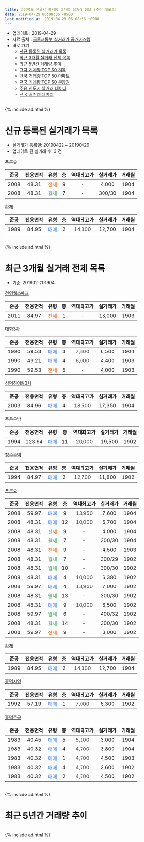 ```yaml
---
title: 경상북도 문경시 흥덕동 아파트 실거래 정보 (주간 레포트)
date: 2019-04-29 06:08:36 +0900
last_modified_at: 2019-04-29 06:08:36 +0900
---
```


* 업데이트 : 2019-04-29
* 자료 출처 : [국토교통부 실거래가 공개시스템](http://rt.molit.go.kr)
* 바로 가기
    * [신규 등록된 실거래가 목록](#신규-등록된-실거래가-목록)
    * [최근 3개월 실거래 전체 목록](#최근-3개월-실거래-전체-목록)
    * [최근 5년간 거래량 추이](#최근-5년간-거래량-추이)
    * [전국 거래량 TOP 50 지역](https://inasie.github.io/apt-trade-info/최근-3개월-전국에서-가장-거래가-많이-발생한-지역)
    * [전국 거래량 TOP 50 아파트](https://inasie.github.io/apt-trade-info/최근-3개월-전국에서-가장-거래가-많이-발생한-아파트)
    * [전국 거래량 TOP 50 분양권](https://inasie.github.io/apt-trade-info/최근-3개월-전국에서-가장-거래가-많이-발생한-분양권)
    * [주요 신도시 실거래 데이터](https://inasie.github.io/apt-trade-info/주요-신도시)
    * [전국 실거래 데이터](https://inasie.github.io/apt-trade-info/전국)
<br>
{% include ad.html %}
<br>

# 신규 등록된 실거래가 목록
* 실거래가 등록일: 20190422 ~ 20190429
* 업데이트 된 실거래 수: 3 건


[푸른숲](https://search.naver.com/search.naver?query=%EA%B2%BD%EC%83%81%EB%B6%81%EB%8F%84+%EB%AC%B8%EA%B2%BD%EC%8B%9C+%ED%9D%A5%EB%8D%95%EB%8F%99+%ED%91%B8%EB%A5%B8%EC%88%B2)

|준공|전용면적|유형|층|역대최고가|실거래가|거래월|
|:---:|:---:|:---:|:---:|:---:|:---:|:---:|
|2008|48.31|<span style="color:#ff5a00">전세</span>|9|<span style="color:#444444">-</span>|4,000|1904|
|2008|48.31|<span style="color:#34a853">월세</span>|7|<span style="color:#444444">-</span>|300/30|1904|

[황제](https://search.naver.com/search.naver?query=%EA%B2%BD%EC%83%81%EB%B6%81%EB%8F%84+%EB%AC%B8%EA%B2%BD%EC%8B%9C+%ED%9D%A5%EB%8D%95%EB%8F%99+%ED%99%A9%EC%A0%9C)

|준공|전용면적|유형|층|역대최고가|실거래가|거래월|
|:---:|:---:|:---:|:---:|:---:|:---:|:---:|
|1989|84.95|<span style="color:#4285f3">매매</span>|2|<span style="color:#444444">14,300</span>|12,700|1904|


<br>
{% include ad.html %}
<br>

# 최근 3개월 실거래 전체 목록
* 기준: 201902-201904


[건영웰스파크](https://search.naver.com/search.naver?query=%EA%B2%BD%EC%83%81%EB%B6%81%EB%8F%84+%EB%AC%B8%EA%B2%BD%EC%8B%9C+%ED%9D%A5%EB%8D%95%EB%8F%99+%EA%B1%B4%EC%98%81%EC%9B%B0%EC%8A%A4%ED%8C%8C%ED%81%AC)

|준공|전용면적|유형|층|역대최고가|실거래가|거래월|
|:---:|:---:|:---:|:---:|:---:|:---:|:---:|
|2011|84.97|<span style="color:#ff5a00">전세</span>|1|<span style="color:#444444">-</span>|13,000|1903|

[대화3차](https://search.naver.com/search.naver?query=%EA%B2%BD%EC%83%81%EB%B6%81%EB%8F%84+%EB%AC%B8%EA%B2%BD%EC%8B%9C+%ED%9D%A5%EB%8D%95%EB%8F%99+%EB%8C%80%ED%99%943%EC%B0%A8)

|준공|전용면적|유형|층|역대최고가|실거래가|거래월|
|:---:|:---:|:---:|:---:|:---:|:---:|:---:|
|1990|59.53|<span style="color:#4285f3">매매</span>|3|<span style="color:#444444">7,800</span>|6,500|1904|
|1990|49.21|<span style="color:#4285f3">매매</span>|4|<span style="color:#444444">6,000</span>|4,400|1903|
|1990|59.53|<span style="color:#ff5a00">전세</span>|5|<span style="color:#444444">-</span>|4,000|1903|

[성덕하이빌3차](https://search.naver.com/search.naver?query=%EA%B2%BD%EC%83%81%EB%B6%81%EB%8F%84+%EB%AC%B8%EA%B2%BD%EC%8B%9C+%ED%9D%A5%EB%8D%95%EB%8F%99+%EC%84%B1%EB%8D%95%ED%95%98%EC%9D%B4%EB%B9%8C3%EC%B0%A8)

|준공|전용면적|유형|층|역대최고가|실거래가|거래월|
|:---:|:---:|:---:|:---:|:---:|:---:|:---:|
|2003|84.96|<span style="color:#4285f3">매매</span>|4|<span style="color:#444444">18,500</span>|17,350|1904|

[주은우방](https://search.naver.com/search.naver?query=%EA%B2%BD%EC%83%81%EB%B6%81%EB%8F%84+%EB%AC%B8%EA%B2%BD%EC%8B%9C+%ED%9D%A5%EB%8D%95%EB%8F%99+%EC%A3%BC%EC%9D%80%EC%9A%B0%EB%B0%A9)

|준공|전용면적|유형|층|역대최고가|실거래가|거래월|
|:---:|:---:|:---:|:---:|:---:|:---:|:---:|
|1994|123.64|<span style="color:#4285f3">매매</span>|11|<span style="color:#444444">20,000</span>|19,500|1902|

[청수주택](https://search.naver.com/search.naver?query=%EA%B2%BD%EC%83%81%EB%B6%81%EB%8F%84+%EB%AC%B8%EA%B2%BD%EC%8B%9C+%ED%9D%A5%EB%8D%95%EB%8F%99+%EC%B2%AD%EC%88%98%EC%A3%BC%ED%83%9D)

|준공|전용면적|유형|층|역대최고가|실거래가|거래월|
|:---:|:---:|:---:|:---:|:---:|:---:|:---:|
|1994|84.97|<span style="color:#4285f3">매매</span>|2|<span style="color:#444444">12,700</span>|11,800|1902|

[푸른숲](https://search.naver.com/search.naver?query=%EA%B2%BD%EC%83%81%EB%B6%81%EB%8F%84+%EB%AC%B8%EA%B2%BD%EC%8B%9C+%ED%9D%A5%EB%8D%95%EB%8F%99+%ED%91%B8%EB%A5%B8%EC%88%B2)

|준공|전용면적|유형|층|역대최고가|실거래가|거래월|
|:---:|:---:|:---:|:---:|:---:|:---:|:---:|
|2008|59.97|<span style="color:#4285f3">매매</span>|9|<span style="color:#444444">13,950</span>|7,600|1904|
|2008|48.31|<span style="color:#4285f3">매매</span>|12|<span style="color:#444444">10,000</span>|6,700|1904|
|2008|48.31|<span style="color:#ff5a00">전세</span>|9|<span style="color:#444444">-</span>|4,000|1904|
|2008|48.31|<span style="color:#34a853">월세</span>|7|<span style="color:#444444">-</span>|300/30|1904|
|2008|48.31|<span style="color:#ff5a00">전세</span>|9|<span style="color:#444444">-</span>|4,500|1903|
|2008|48.31|<span style="color:#34a853">월세</span>|7|<span style="color:#444444">-</span>|300/29|1902|
|2008|48.31|<span style="color:#34a853">월세</span>|10|<span style="color:#444444">-</span>|300/30|1902|
|2008|48.31|<span style="color:#4285f3">매매</span>|4|<span style="color:#444444">10,000</span>|6,380|1902|
|2008|59.97|<span style="color:#4285f3">매매</span>|4|<span style="color:#444444">13,950</span>|7,000|1902|
|2008|48.31|<span style="color:#34a853">월세</span>|13|<span style="color:#444444">-</span>|300/30|1902|
|2008|48.31|<span style="color:#4285f3">매매</span>|9|<span style="color:#444444">10,000</span>|6,500|1902|
|2008|59.97|<span style="color:#34a853">월세</span>|6|<span style="color:#444444">-</span>|400/32|1902|
|2008|48.31|<span style="color:#34a853">월세</span>|14|<span style="color:#444444">-</span>|300/30|1902|
|2008|59.97|<span style="color:#ff5a00">전세</span>|9|<span style="color:#444444">-</span>|3,000|1902|

[황제](https://search.naver.com/search.naver?query=%EA%B2%BD%EC%83%81%EB%B6%81%EB%8F%84+%EB%AC%B8%EA%B2%BD%EC%8B%9C+%ED%9D%A5%EB%8D%95%EB%8F%99+%ED%99%A9%EC%A0%9C)

|준공|전용면적|유형|층|역대최고가|실거래가|거래월|
|:---:|:---:|:---:|:---:|:---:|:---:|:---:|
|1989|84.95|<span style="color:#4285f3">매매</span>|2|<span style="color:#444444">14,300</span>|12,700|1904|

[흥덕시영](https://search.naver.com/search.naver?query=%EA%B2%BD%EC%83%81%EB%B6%81%EB%8F%84+%EB%AC%B8%EA%B2%BD%EC%8B%9C+%ED%9D%A5%EB%8D%95%EB%8F%99+%ED%9D%A5%EB%8D%95%EC%8B%9C%EC%98%81)

|준공|전용면적|유형|층|역대최고가|실거래가|거래월|
|:---:|:---:|:---:|:---:|:---:|:---:|:---:|
|1992|57.19|<span style="color:#4285f3">매매</span>|1|<span style="color:#444444">7,000</span>|5,300|1902|

[흥덕주공](https://search.naver.com/search.naver?query=%EA%B2%BD%EC%83%81%EB%B6%81%EB%8F%84+%EB%AC%B8%EA%B2%BD%EC%8B%9C+%ED%9D%A5%EB%8D%95%EB%8F%99+%ED%9D%A5%EB%8D%95%EC%A3%BC%EA%B3%B5)

|준공|전용면적|유형|층|역대최고가|실거래가|거래월|
|:---:|:---:|:---:|:---:|:---:|:---:|:---:|
|1983|40.45|<span style="color:#4285f3">매매</span>|5|<span style="color:#444444">5,100</span>|3,000|1904|
|1983|40.32|<span style="color:#4285f3">매매</span>|4|<span style="color:#444444">4,700</span>|3,800|1904|
|1983|40.32|<span style="color:#4285f3">매매</span>|1|<span style="color:#444444">4,700</span>|4,500|1903|
|1983|40.32|<span style="color:#4285f3">매매</span>|4|<span style="color:#444444">4,700</span>|3,600|1902|
|1983|40.32|<span style="color:#4285f3">매매</span>|2|<span style="color:#444444">4,700</span>|4,500|1902|


<br>
{% include ad.html %}
<br>

# 최근 5년간 거래량 추이


<div style="width:100%;">
    <canvas id="deal_progress" height="200"></canvas>
</div>

<script>
new Chart(document.getElementById("deal_progress"), {
    type: 'line',
    data: {
        labels: ['201404','201405','201406','201407','201408','201409','201410','201411','201412','201501','201502','201503','201504','201505','201506','201507','201508','201509','201510','201511','201512','201601','201602','201603','201604','201605','201606','201607','201608','201609','201610','201611','201612','201701','201702','201703','201704','201705','201706','201707','201708','201709','201710','201711','201712','201801','201802','201803','201804','201805','201806','201807','201808','201809','201810','201811','201812','201901','201902','201903','201904'],
        datasets: [{
            label: '매매',
            pointRadius: 1,
            data: [5, 8, 6, 2, 8, 7, 10, 11, 8, 9, 10, 21, 10, 14, 6, 8, 6, 7, 14, 8, 12, 12, 15, 18, 15, 11, 18, 7, 19, 14, 16, 9, 18, 13, 10, 16, 7, 15, 13, 8, 7, 5, 11, 8, 1, 8, 6, 11, 7, 8, 4, 3, 11, 7, 6, 2, 4, 2, 8, 2, 7],
            borderColor: "rgba(255, 201, 14, 1)",
            backgroundColor: "rgba(255, 201, 14, 0.5)",
            fill: false,
            lineTension: 0
        },{
            label: '전월세',
            pointRadius: 1,
            data: [11, 9, 10, 2, 7, 6, 6, 7, 5, 5, 3, 3, 5, 4, 1, 2, 3, 4, 4, 1, 5, 5, 2, 6, 1, 4, 4, 4, 1, 0, 4, 5, 3, 5, 4, 2, 4, 1, 0, 1, 2, 4, 1, 5, 0, 3, 5, 2, 1, 4, 4, 2, 4, 2, 1, 4, 5, 4, 6, 3, 2],
            borderColor: "rgba(0, 141, 185, 1)",
            backgroundColor: "rgba(0, 141, 185, 0.5)",
            fill: false,
            lineTension: 0
        }
        ]
    },
    options: {
        responsive: true,
        title: {
            display: false
        },
        tooltips: {
            mode: 'index',
            intersect: false
        },
        hover: {
            mode: 'nearest',
            intersect: true
        },
        scales: {
            xAxes: [{
                display: true,
                scaleLabel: {
                    display: true,
                    labelString: '년/월'
                }
            }],
            yAxes: [{
                display: true,
                ticks: {
                    suggestedMin: 0,
                },
                scaleLabel: {
                    display: true,
                    labelString: '실거래 수'
                }
            }]
        }
    }
});

</script>


<br>
{% include ad.html %}
<br>

